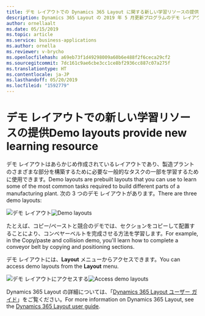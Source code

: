```yaml
---
title: デモ レイアウトでの Dynamics 365 Layout に関する新しい学習リソースの提供
description: Dynamics 365 Layout の 2019 年 5 月更新プログラムのデモ レイアウトを使用して、製造プラントのさまざまな部分を構築するために必要な一般的なタスクについて学習します
author: ornellaalt
ms.date: 05/15/2019
ms.topic: article
ms.service: business-applications
ms.author: ornella
ms.reviewer: v-brycho
ms.openlocfilehash: a69eb73f1d49298009a60b6e488f2f6ceca29cf2
ms.sourcegitcommit: 7dc161c9ae6cbe3cc1ce8bf2936cc887c07a275f
ms.translationtype: HT
ms.contentlocale: ja-JP
ms.lasthandoff: 05/20/2019
ms.locfileid: "1592779"
---
```

# <a name="demo-layouts-provide-new-learning-resource"></a><span data-ttu-id="45e45-103">デモ レイアウトでの新しい学習リソースの提供</span><span class="sxs-lookup"><span data-stu-id="45e45-103">Demo layouts provide new learning resource</span></span>

<span data-ttu-id="45e45-104">デモ レイアウトはあらかじめ作成されているレイアウトであり、製造プラントのさまざまな部分を構築するために必要な一般的なタスクの一部を学習するために使用できます。</span><span class="sxs-lookup"><span data-stu-id="45e45-104">Demo layouts are prebuilt layouts that you can use to learn some of the most common tasks required to build different parts of a manufacturing plant.</span></span> <span data-ttu-id="45e45-105">次の 3 つのデモ レイアウトがあります。</span><span class="sxs-lookup"><span data-stu-id="45e45-105">There are three demo layouts:</span></span>

<span data-ttu-id="45e45-106">![デモ レイアウト](media/demo-layouts.PNG "デモ レイアウト")</span><span class="sxs-lookup"><span data-stu-id="45e45-106">![Demo layouts](media/demo-layouts.PNG "Demo layouts")</span></span> 

<span data-ttu-id="45e45-107">たとえば、コピー/ペーストと競合のデモでは、セクションをコピーして配置することにより、コンベヤーベルトを完成させる方法を学習します。</span><span class="sxs-lookup"><span data-stu-id="45e45-107">For example, in the Copy/paste and collision demo, you'll learn how to complete a conveyor belt by copying and positioning sections.</span></span> 

<span data-ttu-id="45e45-108">デモ レイアウトには、**Layout** メニューからアクセスできます。</span><span class="sxs-lookup"><span data-stu-id="45e45-108">You can access demo layouts from the **Layout** menu.</span></span>

<span data-ttu-id="45e45-109">![デモ レイアウトにアクセスする](media/access-demo-layouts.PNG "デモ レイアウトにアクセスする")</span><span class="sxs-lookup"><span data-stu-id="45e45-109">![Access demo layouts](media/access-demo-layouts.PNG "Access demo layouts")</span></span> 

<span data-ttu-id="45e45-110">Dynamics 365 Layout の詳細については、「[Dynamics 365 Layout ユーザー ガイド](https://docs.microsoft.com/dynamics365/mixed-reality/layout/user-guide)」をご覧ください。</span><span class="sxs-lookup"><span data-stu-id="45e45-110">For more information on Dynamics 365 Layout, see the [Dynamics 365 Layout user guide](https://docs.microsoft.com/dynamics365/mixed-reality/layout/user-guide).</span></span>
